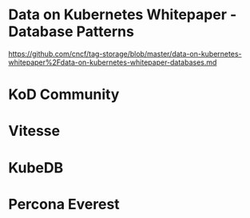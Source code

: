 # Data on Kubernetes Whitepaper - Database Patterns

https://github.com/cncf/tag-storage/blob/master/data-on-kubernetes-whitepaper%2Fdata-on-kubernetes-whitepaper-databases.md

# KoD Community

# Vitesse 

# KubeDB

# Percona Everest
